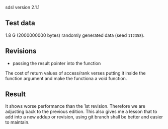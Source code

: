 sdsl version 2.1.1

## Test data

1.8 G (2000000000 bytes) randomly generated data (seed `112358`).

## Revisions

- passing the result pointer into the function

The cost of return values of access/rank verses putting it inside the function argument and make the functiona a void function.

## Result

It shows worse performance than the 1st revision. Therefore we are adjusting back to the previous edition. This also gives me a lesson that to add into a new addup or revision, using git branch shall be better and easier to maintain.
